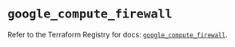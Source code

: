 # `google_compute_firewall`

Refer to the Terraform Registry for docs: [`google_compute_firewall`](https://registry.terraform.io/providers/hashicorp/google-beta/6.45.0/docs/resources/google_compute_firewall).
